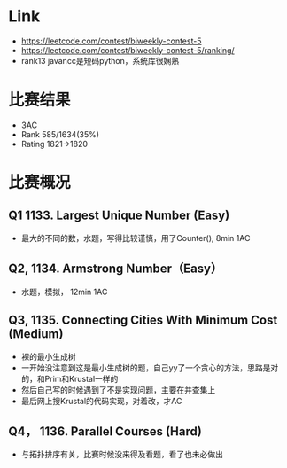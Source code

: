 # Link
- https://leetcode.com/contest/biweekly-contest-5
- https://leetcode.com/contest/biweekly-contest-5/ranking/
- rank13 javancc是短码python，系统库很娴熟

# 比赛结果
- 3AC
- Rank 585/1634(35%)
- Rating 1821->1820

# 比赛概况
## Q1 1133. Largest Unique Number (Easy)
- 最大的不同的数，水题，写得比较谨慎，用了Counter(), 8min 1AC

## Q2, 1134. Armstrong Number（Easy）
- 水题，模拟， 12min 1AC

## Q3, 1135. Connecting Cities With Minimum Cost (Medium)
- 裸的最小生成树
- 一开始没注意到这是最小生成树的题，自己yy了一个贪心的方法，思路是对的，和Prim和Krustal一样的
- 然后自己写的时候遇到了不是实现问题，主要在并查集上
- 最后网上搜Krustal的代码实现，对着改，才AC

## Q4， 1136. Parallel Courses (Hard)
- 与拓扑排序有关，比赛时候没来得及看题，看了也未必做出